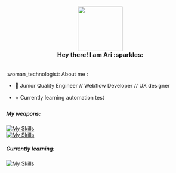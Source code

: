   <h3 align="center">
   <img src="https://media.giphy.com/media/vFKqnCdLPNOKc/giphy.gif" width="120" /><br>
  Hey there! I am Ari :sparkles:<br>
  </h3> 

  <br>
  :woman_technologist: About me :<br>

  - 🎨 Junior Quality Engineer // Webflow Developer // UX designer
    
  - :star: Currently learning automation test

   <h5>My weapons:<br></h5>

  [![My Skills](https://skillicons.dev/icons?i=html,css,js,react,sass,emotion,styledcomponents,materialui,nodejs,vue,angular&theme=light)](https://skillicons.dev)<br>
  [![My Skills](https://skillicons.dev/icons?i=figma,ps&theme=light)](https://skillicons.dev)



  <h5>Currently learning:<br></h5>

  [![My Skills](https://skillicons.dev/icons?i=webflow,wordpress&theme=light)](https://skillicons.dev)

